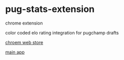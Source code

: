# pug-stats-extension

chrome extension

color coded elo rating integration for pugchamp drafts

[chroem web store](https://chrome.google.com/webstore/detail/pug-stats-extension/lhldhhekooeonplfeaihjnfgolpecdcc)

[main app](https://github.com/tomaslassak/pug-stats)
